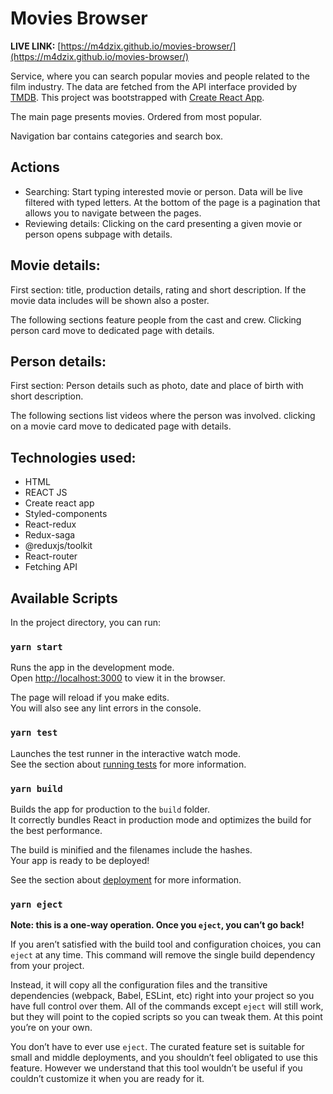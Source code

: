 # Movies Browser

**LIVE LINK:** [https://m4dzix.github.io/movies-browser/](https://m4dzix.github.io/movies-browser/)

Service, where you can search popular movies and people related to the film industry. The data are fetched from the API interface provided by [TMDB](https://www.themoviedb.org/). This project was bootstrapped with [Create React App](https://github.com/facebook/create-react-app).

The main page presents movies. Ordered from most popular.

Navigation bar contains categories and search box.

## Actions

- Searching:
  Start typing interested movie or person. Data will be live filtered with typed letters.
  At the bottom of the page is a pagination that allows you to navigate between the pages.
- Reviewing details:
  Clicking on the card presenting a given movie or person opens subpage with details.

## Movie details:

First section: title, production details, rating and short description. If the movie data includes will be shown also a poster.

The following sections feature people from the cast and crew.
Clicking person card move to dedicated page with details.

## Person details:

First section: Person details such as photo, date and place of birth with short description.

The following sections list videos where the person was involved.
clicking on a movie card move to dedicated page with details.

## Technologies used:

- HTML
- REACT JS
- Create react app
- Styled-components
- React-redux
- Redux-saga
- @reduxjs/toolkit
- React-router
- Fetching API

## Available Scripts

In the project directory, you can run:

### `yarn start`

Runs the app in the development mode.<br />
Open [http://localhost:3000](http://localhost:3000) to view it in the browser.

The page will reload if you make edits.<br />
You will also see any lint errors in the console.

### `yarn test`

Launches the test runner in the interactive watch mode.<br />
See the section about [running tests](https://facebook.github.io/create-react-app/docs/running-tests) for more information.

### `yarn build`

Builds the app for production to the `build` folder.<br />
It correctly bundles React in production mode and optimizes the build for the best performance.

The build is minified and the filenames include the hashes.<br />
Your app is ready to be deployed!

See the section about [deployment](https://facebook.github.io/create-react-app/docs/deployment) for more information.

### `yarn eject`

**Note: this is a one-way operation. Once you `eject`, you can’t go back!**

If you aren’t satisfied with the build tool and configuration choices, you can `eject` at any time. This command will remove the single build dependency from your project.

Instead, it will copy all the configuration files and the transitive dependencies (webpack, Babel, ESLint, etc) right into your project so you have full control over them. All of the commands except `eject` will still work, but they will point to the copied scripts so you can tweak them. At this point you’re on your own.

You don’t have to ever use `eject`. The curated feature set is suitable for small and middle deployments, and you shouldn’t feel obligated to use this feature. However we understand that this tool wouldn’t be useful if you couldn’t customize it when you are ready for it.
